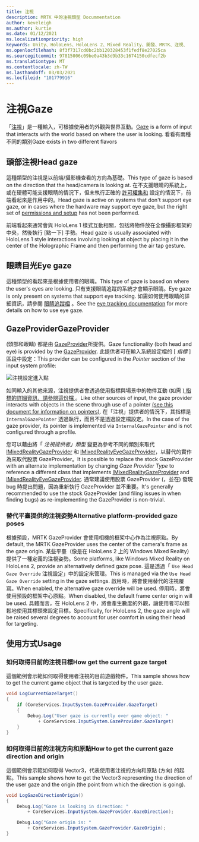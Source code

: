 ```yaml
---
title: 注視
description: MRTK 中的注視類型 Docummentation
author: keveleigh
ms.author: kurtie
ms.date: 01/12/2021
ms.localizationpriority: high
keywords: Unity、HoloLens、HoloLens 2、Mixed Reality、開發、MRTK、注視、
ms.openlocfilehash: 8f3f7317cd0bc2bb120328453f1fedf8e27025ca
ms.sourcegitcommit: 97815006c09be0a43b3d9b33c1674150cdfecf2b
ms.translationtype: MT
ms.contentlocale: zh-TW
ms.lasthandoff: 03/03/2021
ms.locfileid: "101779916"
---
```

# <a name="gaze"></a><span data-ttu-id="f7e18-104">注視</span><span class="sxs-lookup"><span data-stu-id="f7e18-104">Gaze</span></span>

<span data-ttu-id="f7e18-105">「[注視](https://docs.microsoft.com/windows/mixed-reality/gaze)」是一種輸入，可根據使用者的外觀與世界互動。</span><span class="sxs-lookup"><span data-stu-id="f7e18-105">[Gaze](https://docs.microsoft.com/windows/mixed-reality/gaze) is a form of input that interacts with the world based on where the user is looking.</span></span> <span data-ttu-id="f7e18-106">看看有兩種不同的類別</span><span class="sxs-lookup"><span data-stu-id="f7e18-106">Gaze exists in two different flavors</span></span>

## <a name="head-gaze"></a><span data-ttu-id="f7e18-107">頭部注視</span><span class="sxs-lookup"><span data-stu-id="f7e18-107">Head gaze</span></span>

<span data-ttu-id="f7e18-108">這種類型的注視是以前端/攝影機查看的方向為基礎。</span><span class="sxs-lookup"><span data-stu-id="f7e18-108">This type of gaze is based on the direction that the head/camera is looking at.</span></span> <span data-ttu-id="f7e18-109">在不支援眼睛的系統上，或在硬體可能支援眼睛的情況下，但未執行正確的 [許可權集和](../EyeTracking/EyeTracking_BasicSetup.md#eye-tracking-requirements-checklist) 設定的情況下，前端看起來是作用中的。</span><span class="sxs-lookup"><span data-stu-id="f7e18-109">Head gaze is active on systems that don't support eye gaze, or in cases where the hardware may support eye gaze, but the right set of [permissions and setup](../EyeTracking/EyeTracking_BasicSetup.md#eye-tracking-requirements-checklist) has not been performed.</span></span>

<span data-ttu-id="f7e18-110">前端看起來通常會與 HoloLens 1 樣式互動相關，包括將物件放在全像攝影框架的中央，然後執行 [點一下] 手勢。</span><span class="sxs-lookup"><span data-stu-id="f7e18-110">Head gaze is usually associated with HoloLens 1 style interactions involving looking at object by placing it in the center of the Holographic Frame and then performing the air tap gesture.</span></span>

## <a name="eye-gaze"></a><span data-ttu-id="f7e18-111">眼睛目光</span><span class="sxs-lookup"><span data-stu-id="f7e18-111">Eye gaze</span></span>

<span data-ttu-id="f7e18-112">這種類型的看起來是根據使用者的眼睛。</span><span class="sxs-lookup"><span data-stu-id="f7e18-112">This type of gaze is based on where the user's eyes are looking.</span></span> <span data-ttu-id="f7e18-113">只有支援眼睛追蹤的系統才會顯示眼睛。</span><span class="sxs-lookup"><span data-stu-id="f7e18-113">Eye gaze is only present on systems that support eye tracking.</span></span> <span data-ttu-id="f7e18-114">如需如何使用眼睛的詳細資訊，請參閱 [眼睛追蹤檔](../EyeTracking/EyeTracking_Main.md) 。</span><span class="sxs-lookup"><span data-stu-id="f7e18-114">See the [eye tracking documentation](../EyeTracking/EyeTracking_Main.md) for more details on how to use eye gaze.</span></span>

## <a name="gazeprovider"></a><span data-ttu-id="f7e18-115">GazeProvider</span><span class="sxs-lookup"><span data-stu-id="f7e18-115">GazeProvider</span></span>

<span data-ttu-id="f7e18-116"> (頭部和眼睛) 都是由 [GazeProvider](xref:Microsoft.MixedReality.Toolkit.Input.GazeProvider)所提供。</span><span class="sxs-lookup"><span data-stu-id="f7e18-116">Gaze functionality (both head and eye) is provided by the [GazeProvider](xref:Microsoft.MixedReality.Toolkit.Input.GazeProvider).</span></span> <span data-ttu-id="f7e18-117">此提供者可在輸入系統設定檔的 [ *指標* ] 區段中設定：</span><span class="sxs-lookup"><span data-stu-id="f7e18-117">This provider can be configured in the *Pointer* section of the input system profile:</span></span>

![注視設定進入點](../Images/Input/GazeConfigurationEntrypoint.png)

<span data-ttu-id="f7e18-119">如同輸入的其他來源，注視提供者會透過使用指標與場景中的物件互動 (如需 [) 指標的詳細資訊，請參閱這份檔 ](../../architecture/InputSystem/ControllersPointersAndFocus.md)。</span><span class="sxs-lookup"><span data-stu-id="f7e18-119">Like other sources of input, the gaze provider interacts with objects in the scene through use of a pointer [(see this document for information on pointers)](../../architecture/InputSystem/ControllersPointersAndFocus.md).</span></span>
<span data-ttu-id="f7e18-120">在「注視」提供者的情況下，其指標是 `InternalGazePointer` 透過執行，而且不是透過設定檔設定。</span><span class="sxs-lookup"><span data-stu-id="f7e18-120">In the case of the gaze provider, its pointer is implemented via `InternalGazePointer` and is not configured through a profile.</span></span>

<span data-ttu-id="f7e18-121">您可以藉由將「 *注視提供者」類型* 變更為參考不同的類別來取代 [IMixedRealityGazeProvider](xref:Microsoft.MixedReality.Toolkit.Input.IMixedRealityGazeProvider) 和 [IMixedRealityEyeGazeProvider](xref:Microsoft.MixedReality.Toolkit.Input.IMixedRealityEyeGazeProvider)，以替代的實作為來取代股票 GazeProvider。</span><span class="sxs-lookup"><span data-stu-id="f7e18-121">It is possible to replace the stock GazeProvider with an alternate implementation by changing *Gaze Provider Type* to reference a different class that implements [IMixedRealityGazeProvider](xref:Microsoft.MixedReality.Toolkit.Input.IMixedRealityGazeProvider) and [IMixedRealityEyeGazeProvider](xref:Microsoft.MixedReality.Toolkit.Input.IMixedRealityEyeGazeProvider).</span></span>
<span data-ttu-id="f7e18-122">通常建議使用股票 GazeProvider (，並在) 發現 bug 時提出問題，因為重新執行 GazeProvider 並不重要。</span><span class="sxs-lookup"><span data-stu-id="f7e18-122">It's generally recommended to use the stock GazeProvider (and filing issues in when finding bugs) as re-implementing the GazeProvider is non-trivial.</span></span>

### <a name="alternative-platform-provided-gaze-poses"></a><span data-ttu-id="f7e18-123">替代平臺提供的注視姿勢</span><span class="sxs-lookup"><span data-stu-id="f7e18-123">Alternative platform-provided gaze poses</span></span>

<span data-ttu-id="f7e18-124">根據預設，MRTK GazeProvider 會使用相機的框架中心作為注視原點。</span><span class="sxs-lookup"><span data-stu-id="f7e18-124">By default, the MRTK GazeProvider uses the center of the camera's frame as the gaze origin.</span></span> <span data-ttu-id="f7e18-125">某些平臺（像是在 HoloLens 2 上的 Windows Mixed Reality）提供了一種定義的注視姿勢。</span><span class="sxs-lookup"><span data-stu-id="f7e18-125">Some platforms, like Windows Mixed Reality on HoloLens 2, provide an alternatively defined gaze pose.</span></span> <span data-ttu-id="f7e18-126">這是透過「 `Use Head Gaze Override` 注視設定」中的設定來管理。</span><span class="sxs-lookup"><span data-stu-id="f7e18-126">This is managed via the `Use Head Gaze Override` setting in the gaze settings.</span></span> <span data-ttu-id="f7e18-127">啟用時，將會使用替代的注視覆寫。</span><span class="sxs-lookup"><span data-stu-id="f7e18-127">When enabled, the alternative gaze override will be used.</span></span> <span data-ttu-id="f7e18-128">停用時，將會使用預設的框架中心原點。</span><span class="sxs-lookup"><span data-stu-id="f7e18-128">When disabled, the default frame center origin will be used.</span></span> <span data-ttu-id="f7e18-129">具體而言，在 HoloLens 2 中，將會產生數度的外觀，讓使用者可以輕鬆地使用其標頭來設定目標。</span><span class="sxs-lookup"><span data-stu-id="f7e18-129">Specifically, for HoloLens 2, the gaze angle will be raised several degrees to account for user comfort in using their head for targeting.</span></span>

## <a name="usage"></a><span data-ttu-id="f7e18-130">使用方式</span><span class="sxs-lookup"><span data-stu-id="f7e18-130">Usage</span></span>

### <a name="how-get-the-current-gaze-target"></a><span data-ttu-id="f7e18-131">如何取得目前的注視目標</span><span class="sxs-lookup"><span data-stu-id="f7e18-131">How get the current gaze target</span></span>

<span data-ttu-id="f7e18-132">這個範例會示範如何取得使用者注視的目前遊戲物件。</span><span class="sxs-lookup"><span data-stu-id="f7e18-132">This sample shows how to get the current game object that is targeted by the user gaze.</span></span>

```c#
void LogCurrentGazeTarget()
{
    if (CoreServices.InputSystem.GazeProvider.GazeTarget)
    {
        Debug.Log("User gaze is currently over game object: "
            + CoreServices.InputSystem.GazeProvider.GazeTarget)
    }
}
```

### <a name="how-to-get-the-current-gaze-direction-and-origin"></a><span data-ttu-id="f7e18-133">如何取得目前的注視方向和原點</span><span class="sxs-lookup"><span data-stu-id="f7e18-133">How to get the current gaze direction and origin</span></span>

<span data-ttu-id="f7e18-134">這個範例會示範如何取得 Vector3，代表使用者注視的方向和原點 (方向) 的起點。</span><span class="sxs-lookup"><span data-stu-id="f7e18-134">This sample shows how to get the Vector3 representing the direction of the user gaze and the origin (the point from which the direction is going).</span></span>

```c#
void LogGazeDirectionOrigin()
{
    Debug.Log("Gaze is looking in direction: "
        + CoreServices.InputSystem.GazeProvider.GazeDirection);

    Debug.Log("Gaze origin is: "
        + CoreServices.InputSystem.GazeProvider.GazeOrigin);
}
```
